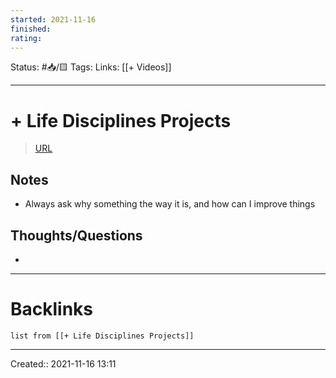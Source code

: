 ```yaml
---
started: 2021-11-16 
finished:
rating:
---
```

Status: #📥/🟨 
Tags:
Links: [[+ Videos]]
___
# + Life Disciplines Projects
> [URL](https://www.youtube.com/watch?v=XTwDhiDGk50&list=PLntFhxSBHZurj7-A1DPzjNzxYrMp9BhGZ&index=3&ab_channel=uwi)

## Notes
- Always ask why something the way it is, and how can I improve things
## Thoughts/Questions
- 
___
# Backlinks
```dataview
list from [[+ Life Disciplines Projects]]
```
___
Created:: 2021-11-16 13:11


